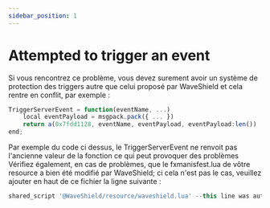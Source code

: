```yaml
---
sidebar_position: 1
---
```


# Attempted to trigger an event

Si vous rencontrez ce problème, vous devez surement avoir un système de protection des triggers autre que celui proposé par WaveShield et cela rentre en conflit, par exemple :


```jsx title="script.lua"
TriggerServerEvent = function(eventName, ...)
    local eventPayload = msgpack.pack({ ... })
    return a(0x7fdd1128, eventName, eventPayload, eventPayload:len())
end;
```


Par exemple du code ci dessus, le TriggerServerEvent ne renvoit pas l'ancienne valeur de la fonction ce qui peut provoquer des problèmes
Vérifiez également, en cas de problèmes, que le fxmanisfest.lua de vôtre resource a bien été modifié par WaveShield; ci cela n'est pas le cas, veuillez ajouter en haut de ce fichier la ligne suivante :

```jsx title="fxmanifest.lua"
shared_script '@WaveShield/resource/waveshield.lua' --this line was automatically written by WaveShield
```
